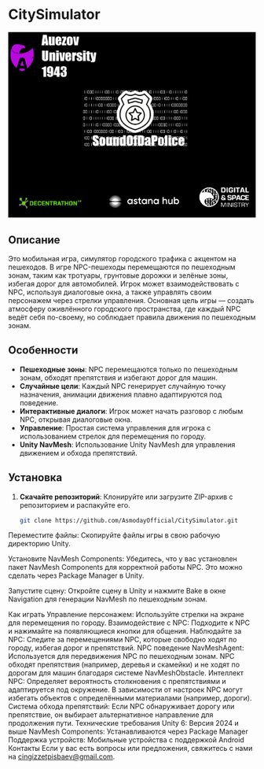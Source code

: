 # CitySimulator

![Sound Of Da Police](SoundOfDaPolice.jpg)

## Описание

Это мобильная игра, симулятор городского трафика с акцентом на пешеходов. В игре NPC-пешеходы перемещаются по пешеходным зонам, таким как тротуары, грунтовые дорожки и зелёные зоны, избегая дорог для автомобилей. Игрок может взаимодействовать с NPC, используя диалоговые окна, а также управлять своим персонажем через стрелки управления. Основная цель игры — создать атмосферу оживлённого городского пространства, где каждый NPC ведёт себя по-своему, но соблюдает правила движения по пешеходным зонам.

## Особенности

- **Пешеходные зоны**: NPC перемещаются только по пешеходным зонам, обходят препятствия и избегают дорог для машин.
- **Случайные цели**: Каждый NPC генерирует случайную точку назначения, анимации движения плавно адаптируются под поведение.
- **Интерактивные диалоги**: Игрок может начать разговор с любым NPC, открывая диалоговые окна.
- **Управление**: Простая система управления для игрока с использованием стрелок для перемещения по городу.
- **Unity NavMesh**: Использование Unity NavMesh для управления движением и обхода препятствий.

## Установка

1. **Скачайте репозиторий**: Клонируйте или загрузите ZIP-архив с репозиторием и распакуйте его.
   
   ```bash
   git clone https://github.com/AsmodayOfficial/CitySimulator.git
Переместите файлы: Скопируйте файлы игры в свою рабочую директорию Unity.

Установите NavMesh Components: Убедитесь, что у вас установлен пакет NavMesh Components для корректной работы NPC. Это можно сделать через Package Manager в Unity.

Запустите сцену: Откройте сцену в Unity и нажмите Bake в окне Navigation для генерации NavMesh по пешеходным зонам.

Как играть
Управление персонажем: Используйте стрелки на экране для перемещения по городу.
Взаимодействие с NPC: Подходите к NPC и нажимайте на появляющиеся кнопки для общения.
Наблюдайте за NPC: Следите за перемещениями NPC, которые свободно ходят по городу, избегая дорог и препятствий.
NPC поведение
NavMeshAgent: Используется для передвижения NPC по пешеходным зонам. NPC обходят препятствия (например, деревья и скамейки) и не ходят по дорогам для машин благодаря системе NavMeshObstacle.
Интеллект NPC: Определяет вероятность столкновения с препятствиями и адаптируется под окружение. В зависимости от настроек NPC могут избегать объектов с определёнными материалами (например, дороги).
Система обхода препятствий: Если NPC обнаруживает дорогу или препятствие, он выбирает альтернативное направление для продолжения пути.
Технические требования
Unity 6: Версия 2024 и выше
NavMesh Components: Устанавливаются через Package Manager
Поддержка устройств: Мобильные устройства с поддержкой Android
Контакты
Если у вас есть вопросы или предложения, свяжитесь с нами на cingizzetpisbaev@gmail.com.
